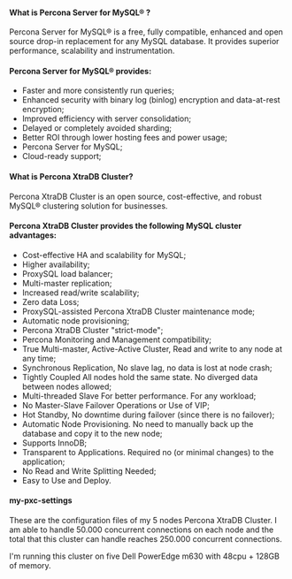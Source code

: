 #### What is Percona Server for MySQL® ?
Percona Server for MySQL® is a free, fully compatible, enhanced and open source drop-in replacement for any MySQL database. It provides superior performance, scalability and instrumentation.

#### Percona Server for MySQL® provides:
* Faster and more consistently run queries;
* Enhanced security with binary log (binlog) encryption and data-at-rest encryption;
* Improved efficiency with server consolidation;
* Delayed or completely avoided sharding;
* Better ROI through lower hosting fees and power usage;
* Percona Server for MySQL;
* Cloud-ready support;

#### What is Percona XtraDB Cluster?
Percona XtraDB Cluster is an open source, cost-effective, and robust MySQL® clustering solution for businesses.

#### Percona XtraDB Cluster provides the following MySQL cluster advantages:
* Cost-effective HA and scalability for MySQL;
* Higher availability;
* ProxySQL load balancer;
* Multi-master replication;
* Increased read/write scalability;
* Zero data Loss;
* ProxySQL-assisted Percona XtraDB Cluster maintenance mode;
* Automatic node provisioning;
* Percona XtraDB Cluster "strict-mode";
* Percona Monitoring and Management compatibility;
* True Multi-master, Active-Active Cluster, Read and write to any node at any time;
* Synchronous Replication, No slave lag, no data is lost at node crash;
* Tightly Coupled All nodes hold the same state. No diverged data between nodes allowed;
* Multi-threaded Slave For better performance. For any workload;
* No Master-Slave Failover Operations or Use of VIP;
* Hot Standby, No downtime during failover (since there is no failover);
* Automatic Node Provisioning. No need to manually back up the database and copy it to the new node;
* Supports InnoDB;
* Transparent to Applications. Required no (or minimal changes) to the application;
* No Read and Write Splitting Needed;
* Easy to Use and Deploy.

#### my-pxc-settings
These are the configuration files of my 5 nodes Percona XtraDB Cluster.
I am able to handle 50.000 concurrent connections on each node and the total that this cluster can handle reaches 250.000 concurrent connections.

I'm running this cluster on five Dell PowerEdge m630 with 48cpu + 128GB of memory.


